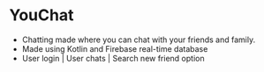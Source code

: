 # YouChat
- Chatting made where you can chat with your friends and family.
- Made using Kotlin and Firebase real-time database
- User login | User chats | Search new friend option
